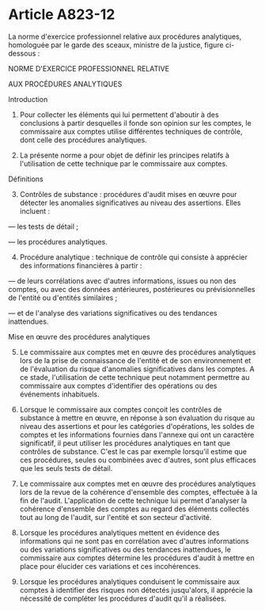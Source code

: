 # Article A823-12

La norme d'exercice professionnel relative aux procédures analytiques, homologuée par le garde des sceaux, ministre de la justice, figure ci-dessous :

NORME D'EXERCICE PROFESSIONNEL RELATIVE

AUX PROCÉDURES ANALYTIQUES

Introduction

1. Pour collecter les éléments qui lui permettent d'aboutir à des conclusions à partir desquelles il fonde son opinion sur les comptes, le commissaire aux comptes utilise différentes techniques de contrôle, dont celle des procédures analytiques.

2. La présente norme a pour objet de définir les principes relatifs à l'utilisation de cette technique par le commissaire aux comptes.

Définitions

3. Contrôles de substance : procédures d'audit mises en œuvre pour détecter les anomalies significatives au niveau des assertions. Elles incluent :

― les tests de détail ;

― les procédures analytiques.

4. Procédure analytique : technique de contrôle qui consiste à apprécier des informations financières à partir :

― de leurs corrélations avec d'autres informations, issues ou non des comptes, ou avec des données antérieures, postérieures ou prévisionnelles de l'entité ou d'entités similaires ;

― et de l'analyse des variations significatives ou des tendances inattendues.

Mise en œuvre des procédures analytiques

5. Le commissaire aux comptes met en œuvre des procédures analytiques lors de la prise de connaissance de l'entité et de son environnement et de l'évaluation du risque d'anomalies significatives dans les comptes. A ce stade, l'utilisation de cette technique peut notamment permettre au commissaire aux comptes d'identifier des opérations ou des événements inhabituels.

6. Lorsque le commissaire aux comptes conçoit les contrôles de substance à mettre en œuvre, en réponse à son évaluation du risque au niveau des assertions et pour les catégories d'opérations, les soldes de comptes et les informations fournies dans l'annexe qui ont un caractère significatif, il peut utiliser les procédures analytiques en tant que contrôles de substance. C'est le cas par exemple lorsqu'il estime que ces procédures, seules ou combinées avec d'autres, sont plus efficaces que les seuls tests de détail.

7. Le commissaire aux comptes met en œuvre des procédures analytiques lors de la revue de la cohérence d'ensemble des comptes, effectuée à la fin de l'audit. L'application de cette technique lui permet d'analyser la cohérence d'ensemble des comptes au regard des éléments collectés tout au long de l'audit, sur l'entité et son secteur d'activité.

8. Lorsque les procédures analytiques mettent en évidence des informations qui ne sont pas en corrélation avec d'autres informations ou des variations significatives ou des tendances inattendues, le commissaire aux comptes détermine les procédures d'audit à mettre en place pour élucider ces variations et ces incohérences.

9. Lorsque les procédures analytiques conduisent le commissaire aux comptes à identifier des risques non détectés jusqu'alors, il apprécie la nécessité de compléter les procédures d'audit qu'il a réalisées.
